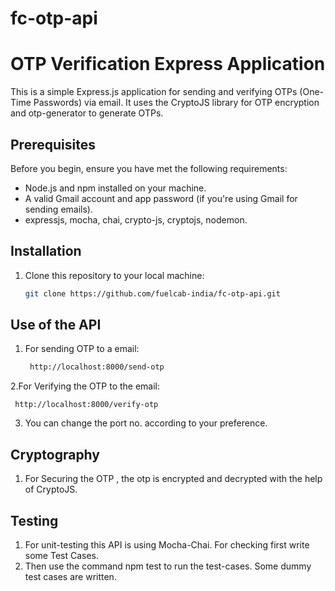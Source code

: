 # fc-otp-api
# OTP Verification Express Application

This is a simple Express.js application for sending and verifying OTPs (One-Time Passwords) via email. It uses the CryptoJS library for OTP encryption and otp-generator to generate OTPs.

## Prerequisites

Before you begin, ensure you have met the following requirements:

- Node.js and npm installed on your machine.
- A valid Gmail account and app password (if you're using Gmail for sending emails).
- expressjs, mocha, chai, crypto-js, cryptojs, nodemon.

## Installation

1. Clone this repository to your local machine:

   ```bash
   git clone https://github.com/fuelcab-india/fc-otp-api.git

   
## Use of the API

1. For sending OTP to a email:
   ```bash
    http://localhost:8000/send-otp

2.For Verifying the OTP to the email:
    
     http://localhost:8000/verify-otp   

3. You can change the port no. according to your preference.

## Cryptography

1.  For Securing the OTP , the otp is encrypted and decrypted with the help of CryptoJS.

## Testing 

1. For unit-testing this API is using Mocha-Chai. For checking first write some Test Cases.
2. Then use the command npm test to run the test-cases. Some dummy test cases are written.



   
